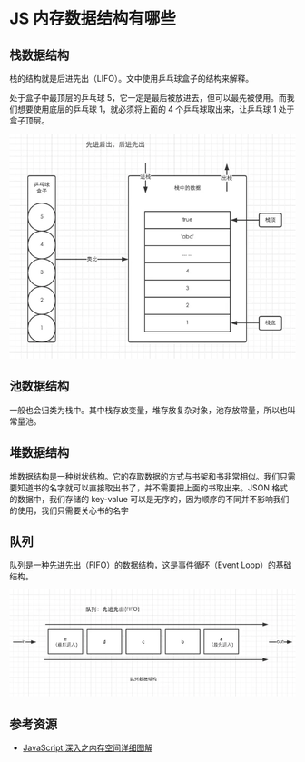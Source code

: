 # JS 内存数据结构有哪些

## 栈数据结构

栈的结构就是后进先出（LIFO）。文中使用乒乓球盒子的结构来解释。

处于盒子中最顶层的乒乓球 5，它一定是最后被放进去，但可以最先被使用。而我们想要使用底层的乒乓球 1，就必须将上面的 4 个乒乓球取出来，让乒乓球 1 处于盒子顶层。

![lifo-pp](../assets/lifo-pp.jpg)

## 池数据结构

一般也会归类为栈中。其中栈存放变量，堆存放复杂对象，池存放常量，所以也叫常量池。

## 堆数据结构

堆数据结构是一种树状结构。它的存取数据的方式与书架和书非常相似。我们只需要知道书的名字就可以直接取出书了，并不需要把上面的书取出来。JSON 格式的数据中，我们存储的 key-value 可以是无序的，因为顺序的不同并不影响我们的使用，我们只需要关心书的名字

## 队列

队列是一种先进先出（FIFO）的数据结构，这是事件循环（Event Loop）的基础结构。

![fifo](../assets/fifo.jpg)

## 参考资源

- [JavaScript 深入之内存空间详细图解](https://muyiy.cn/blog/1/1.3.html)

<br/>
<br/>
<br/>
<ContributorsList />
<br/>
<br/>
<br/>
<Vssue :title="$title" />
